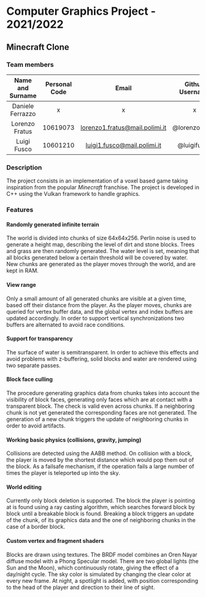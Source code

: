 # Computer Graphics Project - 2021/2022

## Minecraft Clone

### Team members
Name and Surname | Personal Code |            Email            | Github Username
:---: |:-------------:|:---------------------------:| :---:
Daniele Ferrazzo |       x       |              x              | x
Lorenzo Fratus |   10619073    | lorenzo1.fratus@mail.polimi.it | @lorenzofratus
Luigi Fusco |   10601210    | luigi1.fusco@mail.polimi.it |        @luigifusco  

### Description
The project consists in an implementation of a voxel based game taking inspiration from the popular *Minecraft* franchise.
The project is developed in C++ using the Vulkan framework to handle graphics.

### Features
#### Randomly generated infinite terrain
The world is divided into chunks of size 64x64x256. Perlin noise is used to generate a height map, describing the level
of dirt and stone blocks. Trees and grass are then randomly generated. The water level is set, meaning that all blocks
generated below a certain threshold will be covered by water. New chunks are generated as the player moves through the world, and are kept in RAM.

#### View range
Only a small amount of all generated chunks are visible at a given time, based off their distance from the player.
As the player moves, chunks are queried for vertex buffer data, and the global vertex and index buffers are updated
accordingly. In order to support vertical synchronizations two buffers are alternated to avoid race conditions.

#### Support for transparency 
The surface of water is semitransparent. In order to achieve this effects and avoid problems with z-buffering,
solid blocks and water are rendered using two separate passes.

#### Block face culling
The procedure generating graphics data from chunks takes into account the visibility of block faces, generating only
faces which are at contact with a transparent block. The check is valid even across chunks. If a neighboring chunk is not yet generated
the corresponding faces are not generated. The generation of a new chunk triggers the update of neighboring chunks in order to avoid artifacts.

#### Working basic physics (collisions, gravity, jumping)
Collisions are detected using the AABB method. On collision with a block, the player is moved by the shortest distance
which would pop them out of the block. As a failsafe mechanism, if the operation fails a large number of times
the player is teleported up into the sky.

#### World editing
Currently only block deletion is supported. The block the player is pointing at is found using a ray casting algorithm,
which searches forward block by block until a breakable block is found. Breaking a block triggers an update of the chunk,
of its graphics data and the one of neighboring chunks in the case of a border block.

#### Custom vertex and fragment shaders
Blocks are drawn using textures. The BRDF model combines an Oren Nayar diffuse model with a Phong Specular model.
There are two global lights (the Sun and the Moon), which continuously rotate, giving the effect of a day/night cycle.
The sky color is simulated by changing the clear color at every new frame. At night, a spotlight is added, with position
corresponding to the head of the player and direction to their line of sight.

